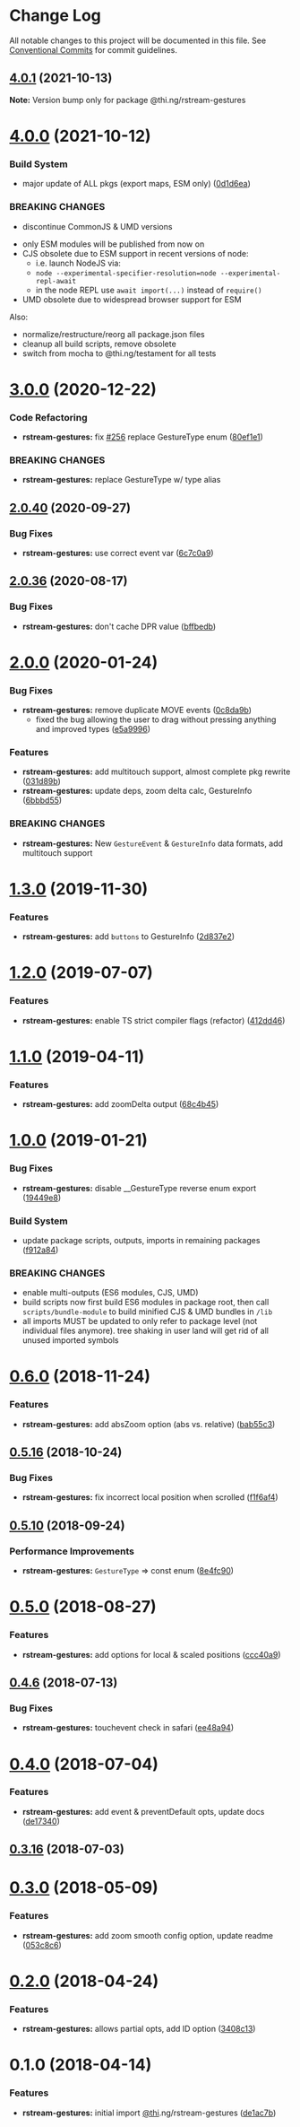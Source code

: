 # Change Log

All notable changes to this project will be documented in this file.
See [Conventional Commits](https://conventionalcommits.org) for commit guidelines.

## [4.0.1](https://github.com/thi-ng/umbrella/compare/@thi.ng/rstream-gestures@4.0.0...@thi.ng/rstream-gestures@4.0.1) (2021-10-13)

**Note:** Version bump only for package @thi.ng/rstream-gestures





# [4.0.0](https://github.com/thi-ng/umbrella/compare/@thi.ng/rstream-gestures@3.0.34...@thi.ng/rstream-gestures@4.0.0) (2021-10-12)


### Build System

* major update of ALL pkgs (export maps, ESM only) ([0d1d6ea](https://github.com/thi-ng/umbrella/commit/0d1d6ea9fab2a645d6c5f2bf2591459b939c09b6))


### BREAKING CHANGES

* discontinue CommonJS & UMD versions

- only ESM modules will be published from now on
- CJS obsolete due to ESM support in recent versions of node:
  - i.e. launch NodeJS via:
  - `node --experimental-specifier-resolution=node --experimental-repl-await`
  - in the node REPL use `await import(...)` instead of `require()`
- UMD obsolete due to widespread browser support for ESM

Also:
- normalize/restructure/reorg all package.json files
- cleanup all build scripts, remove obsolete
- switch from mocha to @thi.ng/testament for all tests






#  [3.0.0](https://github.com/thi-ng/umbrella/compare/@thi.ng/rstream-gestures@2.0.45...@thi.ng/rstream-gestures@3.0.0) (2020-12-22) 

###  Code Refactoring 

- **rstream-gestures:** fix [#256](https://github.com/thi-ng/umbrella/issues/256) replace GestureType enum ([80ef1e1](https://github.com/thi-ng/umbrella/commit/80ef1e1558070421cf6ed2d707a55b91fe1c290d)) 

###  BREAKING CHANGES 

- **rstream-gestures:** replace GestureType w/ type alias 

##  [2.0.40](https://github.com/thi-ng/umbrella/compare/@thi.ng/rstream-gestures@2.0.39...@thi.ng/rstream-gestures@2.0.40) (2020-09-27) 

###  Bug Fixes 

- **rstream-gestures:** use correct event var ([6c7c0a9](https://github.com/thi-ng/umbrella/commit/6c7c0a941c06945dea997d5b4ae950379a54c422)) 

##  [2.0.36](https://github.com/thi-ng/umbrella/compare/@thi.ng/rstream-gestures@2.0.35...@thi.ng/rstream-gestures@2.0.36) (2020-08-17) 

###  Bug Fixes 

- **rstream-gestures:** don't cache DPR value ([bffbedb](https://github.com/thi-ng/umbrella/commit/bffbedb0589bd173de0aa49293b110461b33d579)) 

#  [2.0.0](https://github.com/thi-ng/umbrella/compare/@thi.ng/rstream-gestures@1.3.0...@thi.ng/rstream-gestures@2.0.0) (2020-01-24) 

###  Bug Fixes 

- **rstream-gestures:** remove duplicate MOVE events ([0c8da9b](https://github.com/thi-ng/umbrella/commit/0c8da9b235be37082f514b515917b82a630095d0)) 
    - fixed the bug allowing the user to drag without pressing anything and improved types ([e5a9996](https://github.com/thi-ng/umbrella/commit/e5a9996b73a6284b115d7ef601f3b032a1bdc3fb)) 

###  Features 

- **rstream-gestures:** add multitouch support, almost complete pkg rewrite ([031d89b](https://github.com/thi-ng/umbrella/commit/031d89bd3ada19c5aee158545bfec11e06a70a5f)) 
- **rstream-gestures:** update deps, zoom delta calc, GestureInfo ([6bbbd55](https://github.com/thi-ng/umbrella/commit/6bbbd550e2d29e183a8a23447f003f9e31589112)) 

###  BREAKING CHANGES 

- **rstream-gestures:** New `GestureEvent` & `GestureInfo` data formats, add multitouch support 

#  [1.3.0](https://github.com/thi-ng/umbrella/compare/@thi.ng/rstream-gestures@1.2.6...@thi.ng/rstream-gestures@1.3.0) (2019-11-30) 

###  Features 

- **rstream-gestures:** add `buttons` to GestureInfo ([2d837e2](https://github.com/thi-ng/umbrella/commit/2d837e2858754f50e24afc1f939755d1a3096d43)) 

#  [1.2.0](https://github.com/thi-ng/umbrella/compare/@thi.ng/rstream-gestures@1.1.4...@thi.ng/rstream-gestures@1.2.0) (2019-07-07) 

###  Features 

- **rstream-gestures:** enable TS strict compiler flags (refactor) ([412dd46](https://github.com/thi-ng/umbrella/commit/412dd46)) 

#  [1.1.0](https://github.com/thi-ng/umbrella/compare/@thi.ng/rstream-gestures@1.0.21...@thi.ng/rstream-gestures@1.1.0) (2019-04-11) 

###  Features 

- **rstream-gestures:** add zoomDelta output ([68c4b45](https://github.com/thi-ng/umbrella/commit/68c4b45)) 

#  [1.0.0](https://github.com/thi-ng/umbrella/compare/@thi.ng/rstream-gestures@0.6.9...@thi.ng/rstream-gestures@1.0.0) (2019-01-21) 

###  Bug Fixes 

- **rstream-gestures:** disable __GestureType reverse enum export ([19449e8](https://github.com/thi-ng/umbrella/commit/19449e8)) 

###  Build System 

- update package scripts, outputs, imports in remaining packages ([f912a84](https://github.com/thi-ng/umbrella/commit/f912a84)) 

###  BREAKING CHANGES 

- enable multi-outputs (ES6 modules, CJS, UMD) 
- build scripts now first build ES6 modules in package root, then call   `scripts/bundle-module` to build minified CJS & UMD bundles in `/lib` 
- all imports MUST be updated to only refer to package level   (not individual files anymore). tree shaking in user land will get rid of   all unused imported symbols 

#  [0.6.0](https://github.com/thi-ng/umbrella/compare/@thi.ng/rstream-gestures@0.5.18...@thi.ng/rstream-gestures@0.6.0) (2018-11-24) 

###  Features 

- **rstream-gestures:** add absZoom option (abs vs. relative) ([bab55c3](https://github.com/thi-ng/umbrella/commit/bab55c3)) 

##  [0.5.16](https://github.com/thi-ng/umbrella/compare/@thi.ng/rstream-gestures@0.5.15...@thi.ng/rstream-gestures@0.5.16) (2018-10-24) 

###  Bug Fixes 

- **rstream-gestures:** fix incorrect local position when scrolled ([f1f6af4](https://github.com/thi-ng/umbrella/commit/f1f6af4)) 

##  [0.5.10](https://github.com/thi-ng/umbrella/compare/@thi.ng/rstream-gestures@0.5.9...@thi.ng/rstream-gestures@0.5.10) (2018-09-24) 

###  Performance Improvements 

- **rstream-gestures:** `GestureType` => const enum ([8e4fc90](https://github.com/thi-ng/umbrella/commit/8e4fc90)) 

#  [0.5.0](https://github.com/thi-ng/umbrella/compare/@thi.ng/rstream-gestures@0.4.18...@thi.ng/rstream-gestures@0.5.0) (2018-08-27) 

###  Features 

- **rstream-gestures:** add options for local & scaled positions ([ccc40a9](https://github.com/thi-ng/umbrella/commit/ccc40a9)) 

##  [0.4.6](https://github.com/thi-ng/umbrella/compare/@thi.ng/rstream-gestures@0.4.5...@thi.ng/rstream-gestures@0.4.6) (2018-07-13) 

###  Bug Fixes 

- **rstream-gestures:** touchevent check in safari ([ee48a94](https://github.com/thi-ng/umbrella/commit/ee48a94)) 

#  [0.4.0](https://github.com/thi-ng/umbrella/compare/@thi.ng/rstream-gestures@0.3.16...@thi.ng/rstream-gestures@0.4.0) (2018-07-04) 

###  Features 

- **rstream-gestures:** add event & preventDefault opts, update docs ([de17340](https://github.com/thi-ng/umbrella/commit/de17340)) 

##  [0.3.16](https://github.com/thi-ng/umbrella/compare/@thi.ng/rstream-gestures@0.3.15...@thi.ng/rstream-gestures@0.3.16) (2018-07-03) 

#  [0.3.0](https://github.com/thi-ng/umbrella/compare/@thi.ng/rstream-gestures@0.2.5...@thi.ng/rstream-gestures@0.3.0) (2018-05-09) 

###  Features 

- **rstream-gestures:** add zoom smooth config option, update readme ([053c8c6](https://github.com/thi-ng/umbrella/commit/053c8c6)) 

#  [0.2.0](https://github.com/thi-ng/umbrella/compare/@thi.ng/rstream-gestures@0.1.9...@thi.ng/rstream-gestures@0.2.0) (2018-04-24) 

###  Features 

- **rstream-gestures:** allows partial opts, add ID option ([3408c13](https://github.com/thi-ng/umbrella/commit/3408c13)) 

#  0.1.0 (2018-04-14) 

###  Features 

- **rstream-gestures:** initial import [@thi](https://github.com/thi).ng/rstream-gestures ([de1ac7b](https://github.com/thi-ng/umbrella/commit/de1ac7b))
